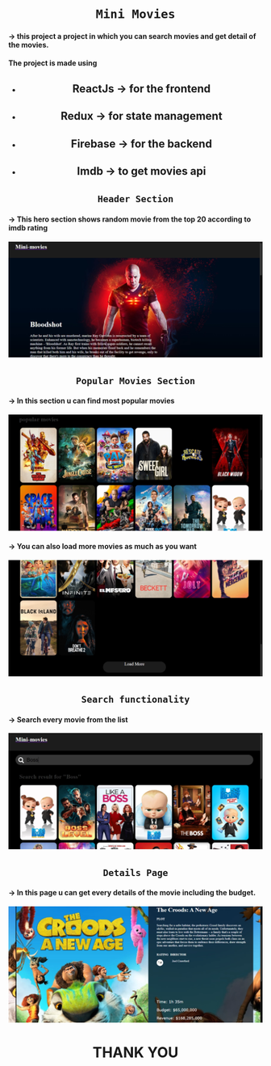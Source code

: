 

## <h1 align="center">`Mini Movies`</h1>

#### -> this project a project in which you can search movies and get detail of the movies.
#### The project is made using

<ul align="center">
    <li><h2>ReactJs -> <span>for the frontend</span></h2></li>
    <li><h2>Redux -> for state management</h2></li>
    <li><h2>Firebase -> for the backend</h2></li>
    <li><h2>Imdb -> to get movies api</h2></li>
</ul>

## <h2 align="center">`Header Section`</h2>

#### -> This hero section shows random movie from the top 20 according to imdb rating
![plot](https://raw.githubusercontent.com/biniam-bin/Mini-movies/main/public/mini-movies-screenshot/header.png)



## <h2 align="center">`Popular Movies Section`</h2>

#### -> In this section u can find most popular movies

![plot](https://raw.githubusercontent.com/biniam-bin/Mini-movies/main/public/mini-movies-screenshot/popular-movies.png)

#### -> You can also load more movies as much as you want

![plot](https://raw.githubusercontent.com/biniam-bin/Mini-movies/main/public/mini-movies-screenshot/load-more.png)


## <h2 align="center">`Search functionality`</h2>

#### -> Search every movie from the list
![plot](https://raw.githubusercontent.com/biniam-bin/Mini-movies/main/public/mini-movies-screenshot/Search-function.png)


## <h2 align="center">`Details Page`</h2>

#### -> In this page u can get every details of the movie including the budget.
![plot](https://raw.githubusercontent.com/biniam-bin/Mini-movies/main/public/mini-movies-screenshot/details-page.png)


# <h1 align="center">THANK YOU</h1>

